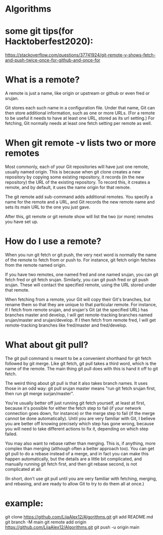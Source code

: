# Algorithms


# some git tips(for Hacktoberfest2020):

https://stackoverflow.com/questions/37741924/git-remote-v-shows-fetch-and-push-twice-once-for-github-and-once-for

# What is a remote?
A remote is just a name, like origin or upstream or github or even fred or srujan.

Git stores each such name in a configuration file. Under that name, Git can then store additional information, such as one or more URLs. (For a remote to be useful it needs to have at least one URL, stored as its url setting.) For fetching, Git normally needs at least one fetch setting per remote as well.

# When git remote -v lists two or more remotes

Most commonly, each of your Git repositories will have just one remote, usually named origin. This is because when git clone creates a new repository by copying some existing repository, it records (in the new repository) the URL of the existing repository. To record this, it creates a remote, and by default, it uses the name origin for that remote.

The git remote add sub-command adds additional remotes. You specify a name for the remote and a URL, and Git records the new remote name and sets its main URL to the one you just gave.

After this, git remote or git remote show will list the two (or more) remotes you have set up.

# How do I use a remote?

When you run git fetch or git push, the very next word is normally the name of the remote to fetch from or push to. For instance, git fetch origin fetches from the remote named origin.

If you have two remotes, one named fred and one named srujan, you can git fetch fred or git fetch srujan. Similarly, you can git push fred or git push srujan. These will contact the specified remote, using the URL stored under that remote.

When fetching from a remote, your Git will copy their Git's branches, but rename them so that they are unique to that particular remote. For instance, if I fetch from remote srujan, and srujan's Git (at the specified URL) has branches master and develop, I will get remote-tracking branches named srujan/master and srujan/develop. If I then fetch from remote fred, I will get remote-tracking branches like fred/master and fred/develop.

# What about git pull?

The git pull command is meant to be a convenient shorthand for git fetch followed by git merge. Like git fetch, git pull takes a third word, which is the name of the remote. The main thing git pull does with this is hand it off to git fetch.

The weird thing about git pull is that it also takes branch names. It uses those in an odd way: git pull srujan master means "run git fetch srujan first, then run git merge surjan/master".

You're usually better off just running git fetch yourself, at least at first, because it's possible for either the fetch step to fail (if your network connection goes down, for instance) or the merge step to fail (if the merge cannot be done automatically). Until you are very familiar with Git, I believe you are better off knowing precisely which step has gone wrong, because you will need to take different actions to fix it, depending on which step failed.

You may also want to rebase rather than merging. This is, if anything, more complex than merging (although often a better approach too). You can get git pull to do a rebase instead of a merge, and in fact you can make this happen automatically, but the details are a little bit complicated, and manually running git fetch first, and then git rebase second, is not complicated at all.

(In short, don't use git pull until you are very familiar with fetching, merging, and rebasing, and are ready to allow Git to try to do them all at once.)

# example:
git clone https://github.com/LijaAlex12/Algorithms.git
git add README.md
git branch -M main
git remote add origin https://github.com/LijaAlex12/Algorithms.git
git push -u origin main
